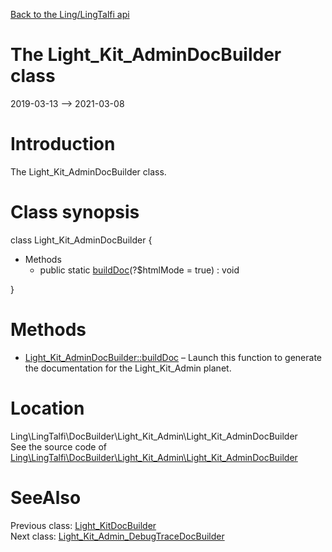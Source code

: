 [Back to the Ling/LingTalfi api](https://github.com/lingtalfi/LingTalfi/blob/master/doc/api/Ling/LingTalfi.md)



The Light_Kit_AdminDocBuilder class
================
2019-03-13 --> 2021-03-08






Introduction
============

The Light_Kit_AdminDocBuilder class.



Class synopsis
==============


class <span class="pl-k">Light_Kit_AdminDocBuilder</span>  {

- Methods
    - public static [buildDoc](https://github.com/lingtalfi/LingTalfi/blob/master/doc/api/Ling/LingTalfi/DocBuilder/Light_Kit_Admin/Light_Kit_AdminDocBuilder/buildDoc.md)(?$htmlMode = true) : void

}






Methods
==============

- [Light_Kit_AdminDocBuilder::buildDoc](https://github.com/lingtalfi/LingTalfi/blob/master/doc/api/Ling/LingTalfi/DocBuilder/Light_Kit_Admin/Light_Kit_AdminDocBuilder/buildDoc.md) &ndash; Launch this function to generate the documentation for the Light_Kit_Admin planet.





Location
=============
Ling\LingTalfi\DocBuilder\Light_Kit_Admin\Light_Kit_AdminDocBuilder<br>
See the source code of [Ling\LingTalfi\DocBuilder\Light_Kit_Admin\Light_Kit_AdminDocBuilder](https://github.com/lingtalfi/LingTalfi/blob/master/DocBuilder/Light_Kit_Admin/Light_Kit_AdminDocBuilder.php)



SeeAlso
==============
Previous class: [Light_KitDocBuilder](https://github.com/lingtalfi/LingTalfi/blob/master/doc/api/Ling/LingTalfi/DocBuilder/Light_Kit/Light_KitDocBuilder.md)<br>Next class: [Light_Kit_Admin_DebugTraceDocBuilder](https://github.com/lingtalfi/LingTalfi/blob/master/doc/api/Ling/LingTalfi/DocBuilder/Light_Kit_Admin_DebugTrace/Light_Kit_Admin_DebugTraceDocBuilder.md)<br>
